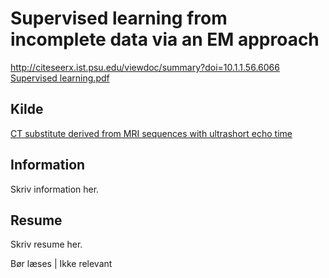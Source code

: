 <h1>
	Supervised learning from incomplete data via an EM approach
</h1>
<a href="http://citeseerx.ist.psu.edu/viewdoc/summary?doi=10.1.1.56.6066">
	http://citeseerx.ist.psu.edu/viewdoc/summary?doi=10.1.1.56.6066
</a><br />
<a href="Supervised learning.pdf">
	Supervised learning.pdf
</a>
<h2>
	Kilde
</h2>
<a href="../CT substitute derived from MRI sequences with ultrashort echo time/">
	CT substitute derived from MRI sequences with ultrashort echo time
</a>
<h2>
	Information
</h2>
<p>
	Skriv information her.
</p>
<h2>
	Resume
</h2>
<p>
	Skriv resume her.
</p>
<p>
	Bør læses | Ikke relevant
</p>
